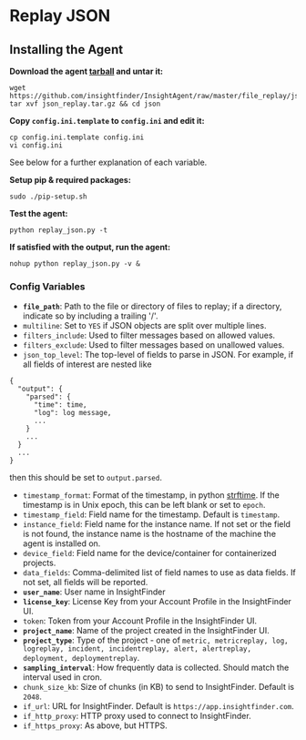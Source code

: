 # Replay JSON
## Installing the Agent
**Download the agent [tarball](https://github.com/insightfinder/InsightAgent/raw/master/file_replay/json/json_replay.tar.gz) and untar it:**
```
wget https://github.com/insightfinder/InsightAgent/raw/master/file_replay/json/json_replay.tar.gz
tar xvf json_replay.tar.gz && cd json
```

**Copy `config.ini.template` to `config.ini` and edit it:**
```
cp config.ini.template config.ini
vi config.ini
```
See below for a further explanation of each variable.

**Setup pip & required packages:**
```
sudo ./pip-setup.sh
```

**Test the agent:**
```
python replay_json.py -t
```

**If satisfied with the output, run the agent:**
```
nohup python replay_json.py -v &
```

### Config Variables
* **`file_path`**: Path to the file or directory of files to replay; if a directory, indicate so by including a trailing '/'.
* `multiline`: Set to `YES` if JSON objects are split over multiple lines.
* `filters_include`: Used to filter messages based on allowed values.
* `filters_exclude`: Used to filter messages based on unallowed values.
* `json_top_level`: The top-level of fields to parse in JSON. For example, if all fields of interest are nested like 
```
{ 
  "output": {
    "parsed": {
      "time": time, 
      "log": log message,
      ...
    }
    ...
  }
  ...
}
```
then this should be set to `output.parsed`.
* `timestamp_format`: Format of the timestamp, in python [strftime](http://strftime.org/). If the timestamp is in Unix epoch, this can be left blank or set to `epoch`.
* `timestamp_field`: Field name for the timestamp. Default is `timestamp`.
* `instance_field`: Field name for the instance name. If not set or the field is not found, the instance name is the hostname of the machine the agent is installed on.
* `device_field`: Field name for the device/container for containerized projects.
* `data_fields`: Comma-delimited list of field names to use as data fields. If not set, all fields will be reported.
* **`user_name`**: User name in InsightFinder
* **`license_key`**: License Key from your Account Profile in the InsightFinder UI.
* `token`: Token from your Account Profile in the InsightFinder UI.
* **`project_name`**: Name of the project created in the InsightFinder UI.
* **`project_type`**: Type of the project - one of `metric, metricreplay, log, logreplay, incident, incidentreplay, alert, alertreplay, deployment, deploymentreplay`.
* **`sampling_interval`**: How frequently data is collected. Should match the interval used in cron.
* `chunk_size_kb`: Size of chunks (in KB) to send to InsightFinder. Default is `2048`.
* `if_url`: URL for InsightFinder. Default is `https://app.insightfinder.com`.
* `if_http_proxy`: HTTP proxy used to connect to InsightFinder.
* `if_https_proxy`: As above, but HTTPS.
